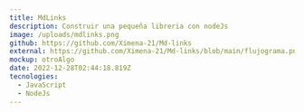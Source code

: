 ```yaml
---
title: MdLinks
description: Construir una pequeña libreria con nodeJs
image: /uploads/mdlinks.png
github: https://github.com/Ximena-21/Md-links
external: https://github.com/Ximena-21/Md-links/blob/main/flujograma.png
mockup: otroAlgo
date: 2022-12-28T02:44:18.819Z
tecnologies:
  - JavaScript
  - NodeJs
---
```

